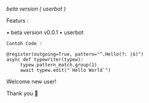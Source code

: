 <i>beta version ( userbot )</i>

Featurs : 

•  beta version v0.0.1 
•  userbot

```
Contoh Code :

@register(outgoing=True, pattern="^.Hello(?: |$)")
async def typewriter(typew):
     typew.pattern_match.group(1)
     await typew.edit("`Hello World`")

```
Welcome new user! 

Thank you 🎉

